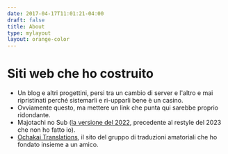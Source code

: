 ```yaml
---
date: 2017-04-17T11:01:21-04:00
draft: false
title: About
type: mylayout
layout: orange-color
---
```

# Siti web che ho costruito

- Un blog e altri progettini, persi tra un cambio di server e l'altro e mai ripristinati perché sistemarli e ri-upparli bene è un casino.
- Ovviamente questo, ma mettere un link che punta qui sarebbe proprio ridondante.
- Majotachi no Sub ([la versione del 2022](https://web.archive.org/web/20230415190507/https://majotachinosub.com/), precedente al restyle del 2023 che non ho fatto io).
- [Ochakai Translations](https://www.ochakaitranslations.com), il sito del gruppo di traduzioni amatoriali che ho fondato insieme a un amico.